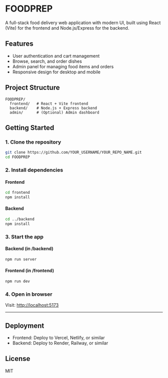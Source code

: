 # FOODPREP

A full-stack food delivery web application with modern UI, built using React (Vite) for the frontend and Node.js/Express for the backend.

## Features
- User authentication and cart management
- Browse, search, and order dishes
- Admin panel for managing food items and orders
- Responsive design for desktop and mobile

## Project Structure
```
FOODPREP/
  frontend/   # React + Vite frontend
  backend/    # Node.js + Express backend
  admin/      # (Optional) Admin dashboard
```

## Getting Started

### 1. Clone the repository
```sh
git clone https://github.com/YOUR_USERNAME/YOUR_REPO_NAME.git
cd FOODPREP
```

### 2. Install dependencies
#### Frontend
```sh
cd frontend
npm install
```
#### Backend
```sh
cd ../backend
npm install
```

### 3. Start the app
#### Backend (in /backend)
```sh
npm run server
```
#### Frontend (in /frontend)
```sh
npm run dev
```

### 4. Open in browser
Visit: [http://localhost:5173](http://localhost:5173)

---

## Deployment
- Frontend: Deploy to Vercel, Netlify, or similar
- Backend: Deploy to Render, Railway, or similar

## License
MIT
